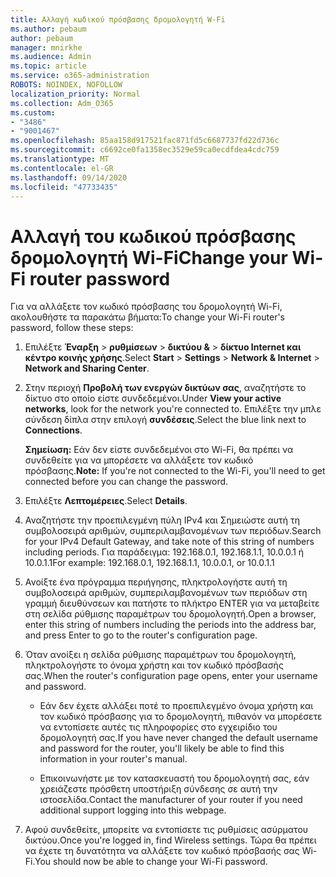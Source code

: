 ```yaml
---
title: Αλλαγή κωδικού πρόσβασης δρομολογητή W-Fi
ms.author: pebaum
author: pebaum
manager: mnirkhe
ms.audience: Admin
ms.topic: article
ms.service: o365-administration
ROBOTS: NOINDEX, NOFOLLOW
localization_priority: Normal
ms.collection: Adm_O365
ms.custom:
- "3486"
- "9001467"
ms.openlocfilehash: 85aa158d917521fac871fd5c6687737fd22d736c
ms.sourcegitcommit: c6692ce0fa1358ec3529e59ca0ecdfdea4cdc759
ms.translationtype: MT
ms.contentlocale: el-GR
ms.lasthandoff: 09/14/2020
ms.locfileid: "47733435"
---
```

# <a name="change-your-wi-fi-router-password"></a><span data-ttu-id="0a25f-102">Αλλαγή του κωδικού πρόσβασης δρομολογητή Wi-Fi</span><span class="sxs-lookup"><span data-stu-id="0a25f-102">Change your Wi-Fi router password</span></span>

<span data-ttu-id="0a25f-103">Για να αλλάξετε τον κωδικό πρόσβασης του δρομολογητή Wi-Fi, ακολουθήστε τα παρακάτω βήματα:</span><span class="sxs-lookup"><span data-stu-id="0a25f-103">To change your Wi-Fi router's password, follow these steps:</span></span>

1. <span data-ttu-id="0a25f-104">Επιλέξτε **Έναρξη**  >  **ρυθμίσεων**  >  **δικτύου &**  >  **δίκτυο Internet και κέντρο κοινής χρήσης**.</span><span class="sxs-lookup"><span data-stu-id="0a25f-104">Select **Start** > **Settings** > **Network & Internet** > **Network and Sharing Center**.</span></span>

2. <span data-ttu-id="0a25f-105">Στην περιοχή **Προβολή των ενεργών δικτύων σας**, αναζητήστε το δίκτυο στο οποίο είστε συνδεδεμένοι.</span><span class="sxs-lookup"><span data-stu-id="0a25f-105">Under **View your active networks**, look for the network you're connected to.</span></span> <span data-ttu-id="0a25f-106">Επιλέξτε την μπλε σύνδεση δίπλα στην επιλογή **συνδέσεις**.</span><span class="sxs-lookup"><span data-stu-id="0a25f-106">Select the blue link next to **Connections**.</span></span><br>

   <span data-ttu-id="0a25f-107">**Σημείωση:** Εάν δεν είστε συνδεδεμένοι στο Wi-Fi, θα πρέπει να συνδεθείτε για να μπορέσετε να αλλάξετε τον κωδικό πρόσβασης.</span><span class="sxs-lookup"><span data-stu-id="0a25f-107">**Note:** If you're not connected to the Wi-Fi, you'll need to get connected before you can change the password.</span></span>

3. <span data-ttu-id="0a25f-108">Επιλέξτε **Λεπτομέρειες**.</span><span class="sxs-lookup"><span data-stu-id="0a25f-108">Select **Details**.</span></span>

4. <span data-ttu-id="0a25f-109">Αναζητήστε την προεπιλεγμένη πύλη IPv4 και Σημειώστε αυτή τη συμβολοσειρά αριθμών, συμπεριλαμβανομένων των περιόδων.</span><span class="sxs-lookup"><span data-stu-id="0a25f-109">Search for your IPv4 Default Gateway, and take note of this string of numbers including periods.</span></span> <span data-ttu-id="0a25f-110">Για παράδειγμα: 192.168.0.1, 192.168.1.1, 10.0.0.1 ή 10.0.1.1</span><span class="sxs-lookup"><span data-stu-id="0a25f-110">For example: 192.168.0.1, 192.168.1.1, 10.0.0.1, or 10.0.1.1</span></span>

5. <span data-ttu-id="0a25f-111">Ανοίξτε ένα πρόγραμμα περιήγησης, πληκτρολογήστε αυτή τη συμβολοσειρά αριθμών, συμπεριλαμβανομένων των περιόδων στη γραμμή διευθύνσεων και πατήστε το πλήκτρο ENTER για να μεταβείτε στη σελίδα ρύθμισης παραμέτρων του δρομολογητή.</span><span class="sxs-lookup"><span data-stu-id="0a25f-111">Open a browser, enter this string of numbers including the periods into the address bar, and press Enter to go to the router's configuration page.</span></span>

6. <span data-ttu-id="0a25f-112">Όταν ανοίξει η σελίδα ρύθμισης παραμέτρων του δρομολογητή, πληκτρολογήστε το όνομα χρήστη και τον κωδικό πρόσβασής σας.</span><span class="sxs-lookup"><span data-stu-id="0a25f-112">When the router's configuration page opens, enter your username and password.</span></span><br>
   - <span data-ttu-id="0a25f-113">Εάν δεν έχετε αλλάξει ποτέ το προεπιλεγμένο όνομα χρήστη και τον κωδικό πρόσβασης για το δρομολογητή, πιθανόν να μπορέσετε να εντοπίσετε αυτές τις πληροφορίες στο εγχειρίδιο του δρομολογητή σας.</span><span class="sxs-lookup"><span data-stu-id="0a25f-113">If you have never changed the default username and password for the router, you'll likely be able to find this information in your router's manual.</span></span>

   - <span data-ttu-id="0a25f-114">Επικοινωνήστε με τον κατασκευαστή του δρομολογητή σας, εάν χρειάζεστε πρόσθετη υποστήριξη σύνδεσης σε αυτή την ιστοσελίδα.</span><span class="sxs-lookup"><span data-stu-id="0a25f-114">Contact the manufacturer of your router if you need additional support logging into this webpage.</span></span>

7. <span data-ttu-id="0a25f-115">Αφού συνδεθείτε, μπορείτε να εντοπίσετε τις ρυθμίσεις ασύρματου δικτύου.</span><span class="sxs-lookup"><span data-stu-id="0a25f-115">Once you're logged in, find Wireless settings.</span></span> <span data-ttu-id="0a25f-116">Τώρα θα πρέπει να έχετε τη δυνατότητα να αλλάξετε τον κωδικό πρόσβασής σας Wi-Fi.</span><span class="sxs-lookup"><span data-stu-id="0a25f-116">You should now be able to change your Wi-Fi password.</span></span>

